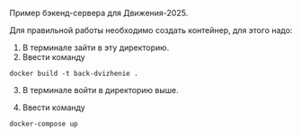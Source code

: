 Пример бэкенд-сервера для Движения-2025.

Для правильной работы необходимо создать контейнер, для этого надо:
1. В терминале зайти в эту директорию.
2. Ввести команду

```
docker build -t back-dvizhenie .
```

3. В терминале войти в директорию выше.

4. Ввести команду
```
docker-compose up
```

